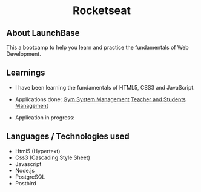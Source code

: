 
<h1 align="center">Rocketseat</h1>

## About LaunchBase
This a bootcamp to help you learn and practice the fundamentals of Web Development. 

## Learnings
- I have been learning the fundamentals of HTML5, CSS3 and JavaScript. 

- Applications done:
[Gym System Management](https://github.com/Gilmara-Git/launchbase-rocketseat/tree/master/Gym%20Manager%20Final%20Phase)
[Teacher and Students Management](https://github.com/Gilmara-Git/launchbase-rocketseat/tree/master/starting%20with%20Backend/AulasParticulares-5.4-Pagination)

 - Application in progress:
 []()

## Languages / Technologies used
- Html5 (Hypertext)
- Css3 (Cascading Style Sheet)
- Javascript
- Node.js
- PostgreSQL
- Postbird




     




